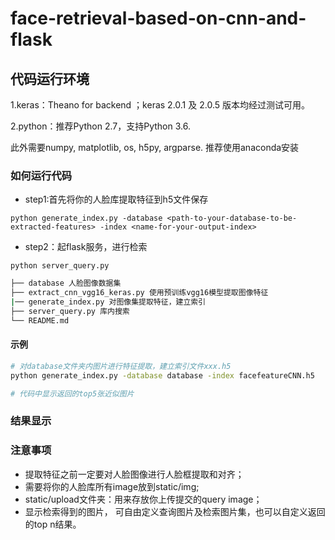 # face-retrieval-based-on-cnn-and-flask

## 代码运行环境

1.keras：Theano for backend ；keras 2.0.1 及 2.0.5 版本均经过测试可用。

2.python：推荐Python 2.7，支持Python 3.6.

此外需要numpy, matplotlib, os, h5py, argparse. 推荐使用anaconda安装

### 如何运行代码

- step1:首先将你的人脸库提取特征到h5文件保存

`python generate_index.py -database <path-to-your-database-to-be-extracted-features> -index <name-for-your-output-index>`

- step2：起flask服务，进行检索

`python server_query.py`

```sh
├── database 人脸图像数据集
├── extract_cnn_vgg16_keras.py 使用预训练vgg16模型提取图像特征
|── generate_index.py 对图像集提取特征，建立索引
├── server_query.py 库内搜索
└── README.md
```

#### 示例

```sh
# 对database文件夹内图片进行特征提取，建立索引文件xxx.h5
python generate_index.py -database database -index facefeatureCNN.h5

# 代码中显示返回的top5张近似图片
```

### 结果显示




### 注意事项

- 提取特征之前一定要对人脸图像进行人脸框提取和对齐；
- 需要将你的人脸库所有image放到static/img;
- static/upload文件夹：用来存放你上传提交的query image；
- 显示检索得到的图片， 可自由定义查询图片及检索图片集，也可以自定义返回的top n结果。
